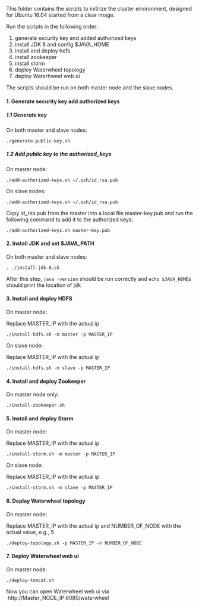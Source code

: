 This folder contains the scripts to initilize the cluster environment, designed for Ubuntu 16.04 started from a clear image.

Run the scripts in the following order:

1. generate security key and added authorized keys
2. install JDK 8 and config $JAVA_HOME
3. install and deploy hdfs
4. install zookeeper
5. install storm
6. deploy Waterwheel topology
7. deploy Waterhweel web ui

The scripts should be run on both master node and the slave nodes.

#### 1. Generate security key add authorized keys

##### 1.1 Generate key

On both master and slave nodes:

```./generate-public-key.sh```

##### 1.2 Add public key to the authorized_keys

On master node:

```./add-authorized-keys.sh ~/.ssh/id_rsa.pub```

On slave nodes:

```./add-authorized-keys.sh ~/.ssh/id_rsa.pub```

Copy id_rsa.pub from the master into a local file master-key.pub and run the following command to add it to the authorized keys:

```./add-authorized-keys.sh master-key.pub```

#### 2. Install JDK and set $JAVA_PATH

On both master and slave nodes:

```. ./install-jdk-8.sh```

After this step, ```java -version``` should be run correctly and ```echo $JAVA_HOME$``` should print the location of jdk

#### 3. Install and deploy HDFS

On master node:

Replace MASTER_IP with the actual ip

```./install-hdfs.sh -m master -p MASTER_IP```

On slave node:

Replace MASTER_IP with the actual ip

```./install-hdfs.sh -m slave -p MASTER_IP```

#### 4. Install and deploy Zookeeper

On master node only:

```./install-zookeeper.sh```

#### 5. Install and deploy Storm

On master node:

Replace MASTER_IP with the actual ip

```./install-storm.sh -m master -p MASTER_IP```

On slave node:

Replace MASTER_IP with the actual ip

```./install-storm.sh -m slave -p MASTER_IP```

#### 6. Deplay Waterwheel topology
On master node:

Replace MASTER_IP with the actual ip and NUMBER_OF_NODE with the actual value, e.g., 5

```./deploy-topology.sh -p MASTER_IP -n NUMBER_OF_NODE```

#### 7. Deploy Waterwheel web ui

On master node:

```./deploy-tomcat.sh```

Now you can open Waterwheel web ui via  http://Master_NODE_IP:8080/waterwheel

